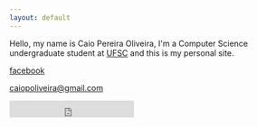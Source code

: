 ```yaml
---
layout: default
---
```


Hello, my name is Caio Pereira Oliveira, I'm a Computer Science undergraduate student at [UFSC](http://ufsc.br) and this is my personal site.

[facebook](https://www.facebook.com/caiopo)

[caiopoliveira@gmail.com](mailto:caiopoliveira@gmail.com)

<iframe src="https://ghbtns.com/github-btn.html?user=caiopo&type=follow&count=true&size=large" frameborder="0" scrolling="0" width="220px" height="30px"></iframe>
